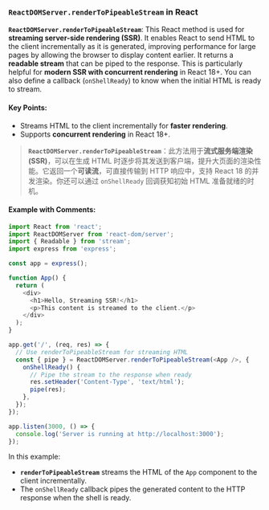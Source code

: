 ### `ReactDOMServer.renderToPipeableStream` in React

**`ReactDOMServer.renderToPipeableStream`**: This React method is used for **streaming server-side rendering (SSR)**. It enables React to send HTML to the client incrementally as it is generated, improving performance for large pages by allowing the browser to display content earlier. It returns a **readable stream** that can be piped to the response. This is particularly helpful for **modern SSR with concurrent rendering** in React 18+. You can also define a callback (`onShellReady`) to know when the initial HTML is ready to stream.

#### Key Points:
- Streams HTML to the client incrementally for **faster rendering**.
- Supports **concurrent rendering** in React 18+.

> **`ReactDOMServer.renderToPipeableStream`**：此方法用于**流式服务端渲染 (SSR)**，可以在生成 HTML 时逐步将其发送到客户端，提升大页面的渲染性能。它返回一个**可读流**，可直接传输到 HTTP 响应中，支持 React 18 的并发渲染。你还可以通过 `onShellReady` 回调获知初始 HTML 准备就绪的时机。
>
> <audio src="..\..\mp3\`ReactDOMServer (2).mp3"></audio>

#### Example with Comments:

```javascript
import React from 'react';
import ReactDOMServer from 'react-dom/server';
import { Readable } from 'stream';
import express from 'express';

const app = express();

function App() {
  return (
    <div>
      <h1>Hello, Streaming SSR!</h1>
      <p>This content is streamed to the client.</p>
    </div>
  );
}

app.get('/', (req, res) => {
  // Use renderToPipeableStream for streaming HTML
  const { pipe } = ReactDOMServer.renderToPipeableStream(<App />, {
    onShellReady() {
      // Pipe the stream to the response when ready
      res.setHeader('Content-Type', 'text/html');
      pipe(res);
    },
  });
});

app.listen(3000, () => {
  console.log('Server is running at http://localhost:3000');
});
```

In this example:
- **`renderToPipeableStream`** streams the HTML of the `App` component to the client incrementally.
- The `onShellReady` callback pipes the generated content to the HTTP response when the shell is ready.